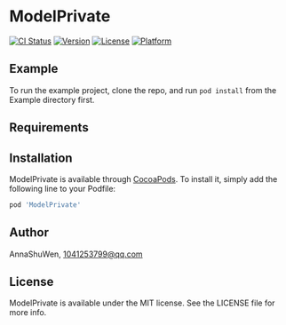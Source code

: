 # ModelPrivate

[![CI Status](https://img.shields.io/travis/AnnaShuWen/ModelPrivate.svg?style=flat)](https://travis-ci.org/AnnaShuWen/ModelPrivate)
[![Version](https://img.shields.io/cocoapods/v/ModelPrivate.svg?style=flat)](https://cocoapods.org/pods/ModelPrivate)
[![License](https://img.shields.io/cocoapods/l/ModelPrivate.svg?style=flat)](https://cocoapods.org/pods/ModelPrivate)
[![Platform](https://img.shields.io/cocoapods/p/ModelPrivate.svg?style=flat)](https://cocoapods.org/pods/ModelPrivate)

## Example

To run the example project, clone the repo, and run `pod install` from the Example directory first.

## Requirements

## Installation

ModelPrivate is available through [CocoaPods](https://cocoapods.org). To install
it, simply add the following line to your Podfile:

```ruby
pod 'ModelPrivate'
```

## Author

AnnaShuWen, 1041253799@qq.com

## License

ModelPrivate is available under the MIT license. See the LICENSE file for more info.

